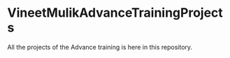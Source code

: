 # VineetMulikAdvanceTrainingProjects
All the projects of the Advance training is here in this repository.
